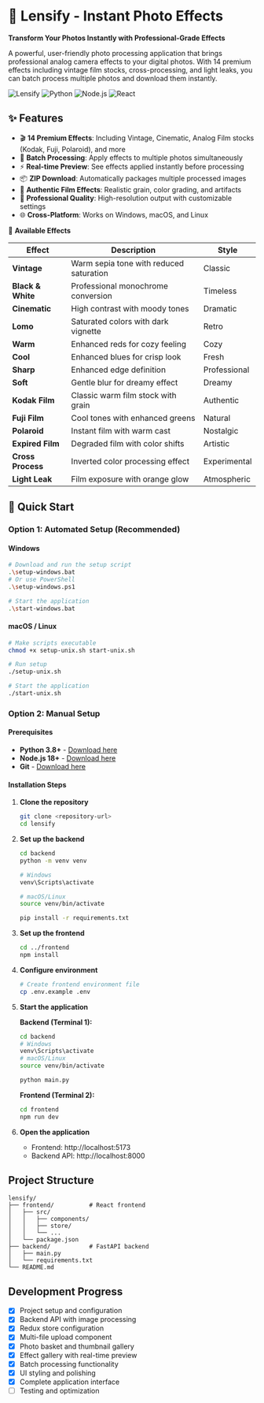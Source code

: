 # 🎨 Lensify - Instant Photo Effects

**Transform Your Photos Instantly with Professional-Grade Effects**

A powerful, user-friendly photo processing application that brings professional analog camera effects to your digital photos. With 14 premium effects including vintage film stocks, cross-processing, and light leaks, you can batch process multiple photos and download them instantly.

![Lensify](https://img.shields.io/badge/Status-Ready-brightgreen) ![Python](https://img.shields.io/badge/Python-3.8+-blue) ![Node.js](https://img.shields.io/badge/Node.js-18+-green) ![React](https://img.shields.io/badge/React-19+-cyan)

## ✨ Features

- 🎬 **14 Premium Effects**: Including Vintage, Cinematic, Analog Film stocks (Kodak, Fuji, Polaroid), and more
- 🚀 **Batch Processing**: Apply effects to multiple photos simultaneously
- ⚡ **Real-time Preview**: See effects applied instantly before processing
- 📦 **ZIP Download**: Automatically packages multiple processed images
- 🎨 **Authentic Film Effects**: Realistic grain, color grading, and artifacts
- 💫 **Professional Quality**: High-resolution output with customizable settings
- 🌐 **Cross-Platform**: Works on Windows, macOS, and Linux

💼 **Available Effects**

| Effect | Description | Style |
|--------|-------------|--------|
| **Vintage** | Warm sepia tone with reduced saturation | Classic |
| **Black & White** | Professional monochrome conversion | Timeless |
| **Cinematic** | High contrast with moody tones | Dramatic |
| **Lomo** | Saturated colors with dark vignette | Retro |
| **Warm** | Enhanced reds for cozy feeling | Cozy |
| **Cool** | Enhanced blues for crisp look | Fresh |
| **Sharp** | Enhanced edge definition | Professional |
| **Soft** | Gentle blur for dreamy effect | Dreamy |
| **Kodak Film** | Classic warm film stock with grain | Authentic |
| **Fuji Film** | Cool tones with enhanced greens | Natural |
| **Polaroid** | Instant film with warm cast | Nostalgic |
| **Expired Film** | Degraded film with color shifts | Artistic |
| **Cross Process** | Inverted color processing effect | Experimental |
| **Light Leak** | Film exposure with orange glow | Atmospheric |

## 🚀 Quick Start

### Option 1: Automated Setup (Recommended)

#### Windows
```bash
# Download and run the setup script
.\setup-windows.bat
# Or use PowerShell
.\setup-windows.ps1

# Start the application
.\start-windows.bat
```

#### macOS / Linux
```bash
# Make scripts executable
chmod +x setup-unix.sh start-unix.sh

# Run setup
./setup-unix.sh

# Start the application
./start-unix.sh
```

### Option 2: Manual Setup

#### Prerequisites
- **Python 3.8+** - [Download here](https://python.org)
- **Node.js 18+** - [Download here](https://nodejs.org)
- **Git** - [Download here](https://git-scm.com)

#### Installation Steps

1. **Clone the repository**
   ```bash
   git clone <repository-url>
   cd lensify
   ```

2. **Set up the backend**
   ```bash
   cd backend
   python -m venv venv
   
   # Windows
   venv\Scripts\activate
   
   # macOS/Linux
   source venv/bin/activate
   
   pip install -r requirements.txt
   ```

3. **Set up the frontend**
   ```bash
   cd ../frontend
   npm install
   ```

4. **Configure environment**
   ```bash
   # Create frontend environment file
   cp .env.example .env
   ```

5. **Start the application**
   
   **Backend (Terminal 1):**
   ```bash
   cd backend
   # Windows
   venv\Scripts\activate
   # macOS/Linux  
   source venv/bin/activate
   
   python main.py
   ```
   
   **Frontend (Terminal 2):**
   ```bash
   cd frontend
   npm run dev
   ```

6. **Open the application**
   - Frontend: http://localhost:5173
   - Backend API: http://localhost:8000

## Project Structure

```
lensify/
├── frontend/          # React frontend
│   ├── src/
│   │   ├── components/
│   │   ├── store/
│   │   └── ...
│   └── package.json
├── backend/           # FastAPI backend
│   ├── main.py
│   └── requirements.txt
└── README.md
```

## Development Progress

- [x] Project setup and configuration
- [x] Backend API with image processing
- [x] Redux store configuration
- [x] Multi-file upload component
- [x] Photo basket and thumbnail gallery
- [x] Effect gallery with real-time preview
- [x] Batch processing functionality
- [x] UI styling and polishing
- [x] Complete application interface
- [ ] Testing and optimization

